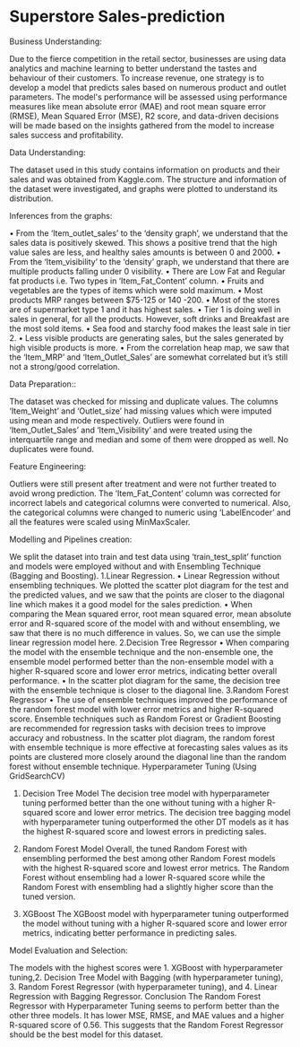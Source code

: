 # Superstore Sales-prediction

Business Understanding:

Due to the fierce competition in the retail sector, businesses are using data analytics and machine learning to better understand the tastes and behaviour of their customers. To increase revenue, one strategy is to develop a model that predicts sales based on numerous product and outlet parameters. The model's performance will be assessed using performance measures like mean absolute error (MAE) and root mean square error (RMSE), Mean Squared Error (MSE), R2 score, and data-driven decisions will be made based on the insights gathered from the model to increase sales success and profitability.

Data Understanding:

The dataset used in this study contains information on products and their sales and was obtained from Kaggle.com. The structure and information of the dataset were investigated, and graphs were plotted to understand its distribution.

Inferences from the graphs:

•	From the ‘Item_outlet_sales’ to the ‘density graph’, we understand that the sales data is positively skewed. This shows a positive trend that the high value sales are less, and healthy sales amounts is between 0 and 2000.
•	From the ‘Item_visibility’ to the ‘density’ graph, we understand that there are multiple products falling under 0 visibility.
•	There are Low Fat and Regular fat products i.e. Two types in ‘Item_Fat_Content’ column.
•	Fruits and vegetables are the types of items which were sold maximum.
•	Most products MRP ranges between $75-125 or 140 -200.
•	Most of the stores are of supermarket type 1 and it has highest sales.
•	Tier 1 is doing well in sales in general, for all the products. However, soft drinks and Breakfast are the most sold items.
•	Sea food and starchy food makes the least sale in tier 2.
•	Less visible products are generating sales, but the sales generated by high visible products is more.
•	From the correlation heap map, we saw that the ‘Item_MRP’ and ‘Item_Outlet_Sales’ are somewhat correlated but it’s still not a strong/good correlation.


Data Preparation::

The dataset was checked for missing and duplicate values. The columns ‘Item_Weight’ and ‘Outlet_size’ had missing values which were imputed using mean and mode respectively. Outliers were found in ‘Item_Outlet_Sales’ and ‘Item_Visibility’ and were treated using the interquartile range and median and some of them were dropped as well. No duplicates were found.

Feature Engineering:

Outliers were still present after treatment and were not further treated to avoid wrong prediction. The ‘Item_Fat_Content’ column was corrected for incorrect labels and categorical columns were converted to numerical.
Also, the categorical columns were changed to numeric using ‘LabelEncoder’ and all the features were scaled using MinMaxScaler.

Modelling and Pipelines creation:

We split the dataset into train and test data using ‘train_test_split’ function and models were employed without and with Ensembling Technique (Bagging and Boosting).
1.Linear Regression.
•	Linear Regression without ensembling techniques.
We plotted the scatter plot diagram for the test and the predicted values, and we saw that the points are closer to the diagonal line which makes it a good model for the sales prediction.
•	When comparing the Mean squared error, root mean squared error, mean absolute error and R-squared score of the model with and without ensembling, we saw that there is no much difference in values. So, we can use the simple linear regression model here.
2.Decision Tree Regressor
•	When comparing the model with the ensemble technique and the non-ensemble one, the ensemble model performed better than the non-ensemble model with a higher R-squared score and lower error metrics, indicating better overall performance.
•	In the scatter plot diagram for the same, the decision tree with the ensemble technique is closer to the diagonal line.
3.Random Forest Regressor
•	The use of ensemble techniques improved the performance of the random forest model with lower error metrics and higher R-squared score. Ensemble techniques such as Random Forest or Gradient Boosting are recommended for regression tasks with decision trees to improve accuracy and robustness.
In the scatter plot diagram, the random forest with ensemble technique is more effective at forecasting sales values as its points are clustered more closely around the diagonal line than the random forest without ensemble technique.
Hyperparameter Tuning (Using GridSearchCV)
1.	Decision Tree Model
The decision tree model with hyperparameter tuning performed better than the one without tuning with a higher R-squared score and lower error metrics. The decision tree bagging model with hyperparameter tuning outperformed the other DT models as it has the highest R-squared score and lowest errors in predicting sales.


2.	Random Forest Model
Overall, the tuned Random Forest with ensembling performed the best among other Random Forest models with the highest R-squared score and lowest error metrics. The Random Forest without ensembling had a lower R-squared score while the Random Forest with ensembling had a slightly higher score than the tuned version.
3.	XGBoost	
The XGBoost model with hyperparameter tuning outperformed the model without tuning with a higher R-squared score and lower error metrics, indicating better performance in predicting sales.

Model Evaluation and Selection:

The models with the highest scores were 1. XGBoost with hyperparameter tuning,2. Decision Tree Model with Bagging (with hyperparameter tuning), 3. Random Forest Regressor (with hyperparameter tuning), and 4. Linear Regression with Bagging Regressor.
Conclusion
The Random Forest Regressor with Hyperparameter Tuning seems to perform better than the other three models. It has lower MSE, RMSE, and MAE values and a higher R-squared score of 0.56. This suggests that the Random Forest Regressor should be the best model for this dataset.

